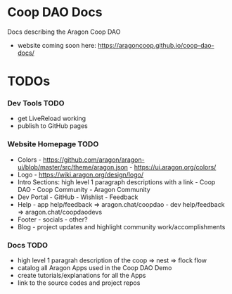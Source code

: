 # Coop DAO Docs

Docs describing the Aragon Coop DAO
- website coming soon here: https://aragoncoop.github.io/coop-dao-docs/

# TODOs

### Dev Tools TODO
- get LiveReload working
- publish to GitHub pages

### Website Homepage TODO
- Colors
		- https://github.com/aragon/aragon-ui/blob/master/src/theme/aragon.json
		- https://ui.aragon.org/colors/
- Logo
		- https://wiki.aragon.org/design/logo/
- Intro Sections: high level 1 paragraph descriptions with a link
		- Coop DAO
		- Coop Community 
		- Aragon Community
- Dev Portal
		- GitHub
		- Wishlist
		- Feedback
- Help
		- app help/feedback => aragon.chat/coopdao
		- dev help/feedback => aragon.chat/coopdaodevs
- Footer
		- socials
		- other?
- Blog
		- project updates and highlight community work/accomplishments

### Docs TODO
- high level 1 paragrah description of the coop => nest => flock flow
- catalog all Aragon Apps used in the Coop DAO Demo
- create tutorials/explanations for all the Apps
- link to the source codes and project repos
